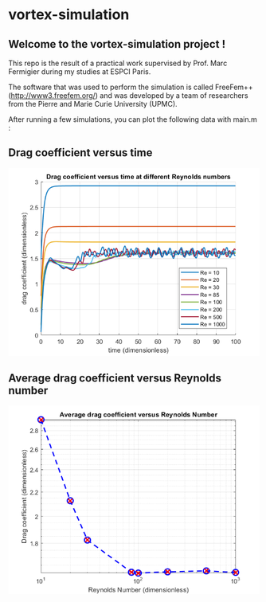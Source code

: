 # vortex-simulation

## Welcome to the vortex-simulation project !

This repo is the result of a practical work supervised by Prof. Marc Fermigier during my studies at ESPCI Paris.

The software that was used to perform the simulation is called FreeFem++ (http://www3.freefem.org/) and was developed by a team of researchers from the Pierre and Marie Curie University (UPMC).

After running a few simulations, you can plot the following data with main.m : 

## Drag coefficient versus time 
![alt text](img/drag_coef_vs_time.png)

## Average drag coefficient versus Reynolds number
![alt text](img/average_drag_coefficient.png)
